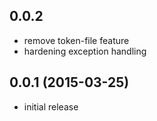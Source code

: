 ## 0.0.2
- remove token-file feature
- hardening exception handling

## 0.0.1 (2015-03-25)
- initial release